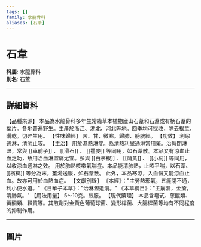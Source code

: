 ```yaml
---
tags: []
family: 水龍骨科
aliases: [石葦]
---
```


# 石韋

**科屬**: 水龍骨科  
**別名**: 石葦  

---

## 詳細資料
【品種來源】
本品為水龍骨科多年生常綠草本植物廬山石葦和石葦或有柄石葦的葉片。各地普遍野生。主產於浙江、湖北、河北等地。四季均可採收，除去根莖，曬乾。切碎生用。
【性味歸經】
苦、甘，微寒。歸肺、膀胱經。
【功效】
利尿通淋，清肺止咳。
【主治】
用於濕熱淋症。為清熱利尿通淋常用藥。治癃閉淋瀝，常與 [[車前子]] 、 [[滑石]] 、 [[瞿麥]] 等同用，如石葦散。本品又有涼血止血之功，故用治血淋澀痛尤宜。多與 [[白茅根]] 、 [[蒲黃]] 、 [[小薊]] 等同用，以收涼血通淋之效。
用於肺熱咳嗽氣喘症。本品能清肺熱，止咳平喘，以石葦、 [[檳榔]] 等分為末，薑湯送服，如石葦散。
此外，本品寒涼，入血份又能涼血止血。故亦可用於血熱血症。
【文獻別錄】
《本經》："主勞熱邪氣，五癃閉不通，利小便水道。"
《日華子本草》："治淋瀝遺溺。"
《本草綱目》："主崩漏，金瘡，清肺氣。"
【用法用量】
5～10克。煎服。
【現代藥理】
本品含皂甙、蔥醌類、黃酮類、鞣質等。其煎劑對金黃色葡萄球菌、變形桿菌、大腸桿菌等均有不同程度的抑制作用。

---

## 圖片
